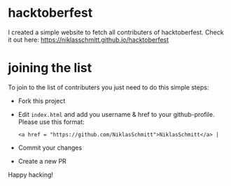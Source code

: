 # hacktoberfest
I created a simple website to fetch all contributers of hacktoberfest. Check it out here: https://niklasschmitt.github.io/hacktoberfest

# joining the list
To join to the list of contributers you just need to do this simple steps:
* Fork this project
* Edit `index.html` and add you username & href to your github-profile. Please use this format:

  `<a href = "https://github.com/NiklasSchmitt">NiklasSchmitt</a> |`

* Commit your changes
* Create a new PR

Happy hacking!
